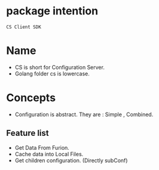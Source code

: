 # package intention
    CS Client SDK
# Name
* CS is short for Configuration Server.
* Golang folder cs is lowercase.

# Concepts
* Configuration is abstract. They are : Simple , Combined.

## Feature list
* Get Data From Furion.
* Cache data into Local Files.
* Get children configuration. (Directly subConf)
